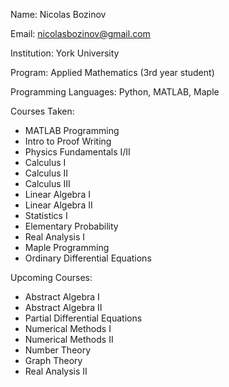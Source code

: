 Name: Nicolas Bozinov

Email: nicolasbozinov@gmail.com

Institution: York University

Program: Applied Mathematics (3rd year student)

Programming Languages: Python, MATLAB, Maple

Courses Taken: 
- MATLAB Programming
- Intro to Proof Writing
- Physics Fundamentals I/II
- Calculus I
- Calculus II
- Calculus III
- Linear Algebra I
- Linear Algebra II
- Statistics I
- Elementary Probability
- Real Analysis I
- Maple Programming
- Ordinary Differential Equations

Upcoming Courses:
- Abstract Algebra I
- Abstract Algebra II
- Partial Differential Equations
- Numerical Methods I
- Numerical Methods II
- Number Theory
- Graph Theory
- Real Analysis II


